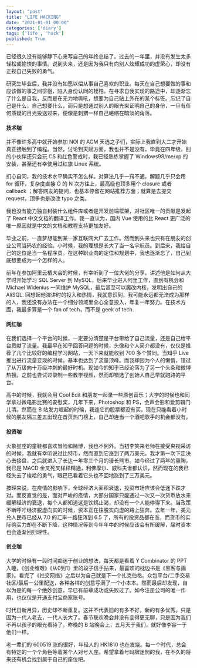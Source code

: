 ```yaml
---
layout: "post"
title: "LIFE HACKING"
date: "2021-01-01 00:00"
categories: ['diary']
tags: ['life', 'hack']
published: True
---
```


已经很久没有能够静下心来写自己的年终总结了。过去的一年里，并没有发生太多轻松或愉快的事情。说到头来，还是因为我只有向别人炫耀成功的虚荣心，却没有正视自己失败的勇气。

<!--more-->

研究生毕业后，我并没有如愿以偿从事自己喜欢的职业。每天在自己想要做的事和应该做的事之间徘徊，陷入身份认同的桎梏。在寻求自我实现的路途中，却逐渐忘了什么是自我，反而是在无力地嘶吼，想要为自己贴上外在的某个标签。忘记了自己是什么，自己想要什么，而只是想通过别人的眼光来证明自己的身份，一旦有任何质疑的目光投送过来，便像是刺猬一样自己蜷缩在暗淡的角落。

#### 技术咖

并不像许多高中就开始参加 NOI 的 ACM 天选之子们，实际上我直到大二才开始真正接触到了编程。当然，讨论到天赋方面，我也并不是没有，毕竟在四年级，别的小伙伴还只会玩 CS 和红色警戒时，我已经熟练掌握了 Windows98/me/xp 的安装，甚至还有幸使用过红旗 Linux 系统。

扪心自问，我的技术水平确实不怎么样。对算法几乎一窍不通，解题几乎只会用 for 循环，复杂度直接 O 的 N 次方往上，最高级也顶多用个 closure 或者 callback ；解答网友的提问，也基本停留在网站推荐方面；就算是去提交 request，顶多也是改改 typo 之类。

我也没有能力独自封装什么组件库或者是开发前端框架，对社区唯一的贡献是发起了 React 中文文档的翻译工作。我一直认为，国内 Vue 使用的比 React 更广泛的唯一原因就是中文的文档和教程支持更加友好。

毕业之前，一直梦想能到某一家互联网大厂去工作。然而到头来也只有在朋友的创业公司当码农的经验。小时候，我的理想是长大了当一名宇航员。到后来，我给自己的定位是当一名程序员。在这种职业向的定位和规划中，我也逐渐忘了，自己到底想要成为一个怎样的人。

前年在参加阿里云栖大会的时候，有幸听到了一位大佬的分享，讲述他是如何从大学时开始学习 SQL Server 到 MySQL，后来毕业进入阿里工作，直到有机会和 Michael Widenius 一同维护 MySQL，最后甚至可以魔改内核，发明出自己的 AliSQL. 回想起他演讲时的投入和热情，我就意识到，我可能永远都无法成为那样的人，我还没有办法在一个细分领域里全心全意投入，年复一年努力。在技术方面，我最多算是一个 fan of tech，而不是 geek of tech.
#### 网红咖

在我们选择一个平台的时候，一定要分清楚是平台带给了自己流量，还是自己给平台贡献了流量。我最早在知乎回答问题的时候，头像和个人简介都没有，仅仅是推荐了几个比较好的编程学习网站，一天下来就能收到 700 多个赞同。当知乎 Live 推出进行流量变现的时候，基本也达到了流量顶峰。而我却因为个人的懒惰，错过了从万级向十万级冲刺的最好时机。现如今的知乎已经沦落为了另一个头条和微博热搜。之前也尝试过录制一些教学视频，然而却错选了创始人自己早就跑路的平台。

高中的时候，我就会用 Cool Edit 和朋友一起录一些原创音乐；大学的时候也和同学拿过微电影比赛的安慰奖，几年下来，Photoshop 和 PS，会声会影和爱剪辑门儿清。然而在 B 站发力崛起的时候，我连它的股票都没有买，现在只能看着小时候的朋友隔三差五出现在首页热门榜上，自己却连当一个酒吧歌手的机会都没有。

#### 投资咖

火象星座的童鞋都喜欢冒险和赌博，我也不例外。当初李笑来老师在接受央视采访的时候，我就有幸听说过比特币，然而直到它涨到了两万美元，我才第一次下定决心去接盘，之后就进入了长达一年零三个月的漫长熊市。如今经过了两年的熏陶，我已是 MACD 金叉死叉样样精通，利佛摩尔、威科夫谁都认识，然而现在的我已经失去了梭哈的勇气，眼巴巴看着它头也不回地涨到了三万美元。

按理来说，在疫情的影响下，全球经济大面积衰退，投资市场应该会低迷下跌才对。而反直觉的是，面对严峻的疫情，大部分国家只能通过一次又一次货币放水来缓解经济的衰退，每个人都知道这是饮鸩止渴，却没有一个人能停得下来。当政策不断呼吁经济脱虚向实的时候，资本正在往脱实向虚的路上狂奔。去年一年，美元兑人民币已经从 7.0 的汇率一路狂泻到 6.5 了，所有的投资品都在涨，而货币的实际购买力却在不断下降，这种情况等到今年年中的时候应该会有所缓解，届时资本也会逐渐回归理性。

#### 创业咖

大学的时候有一段时间痴迷于创业的想法，每天都是看着 Y Combinator 的 PPT 入睡，《创业维艰》《从0到1》里的段子信手拈来，最喜欢的枕边书是《黑客与画家》。看完了《社交网络》之后以为自己就是下一个扎克伯格。众包平台/二手交易社区/最后一公里配送，各种各样的创意写满了一个小本本。然而最后却发现，自以为是的每一个绝妙创意，早已有前辈成功或失败过了。如今注册公司的唯一作用，也仅仅是开通支付宝商家账号。

时代日新月异，历史却不断重复。这并不代表旧的有多不好，新的有多优秀。只是因为一代人老去，一代人长大了。春节联欢晚会并没有变得更无聊，只是因为我们不再以孩子的眼光看待了。昨晚的 B 站晚会上，五月天于我们，就好像李谷一于他们一样。

老一辈们的 600519 涨的很好，年轻人的 HK1810 也在发烧。每一个时代，总会有特定的一个个角色等着某个人对号入座。希望拿着号码牌迷惘的我，在不久的将来还有机会找到属于自己的座位吧。
